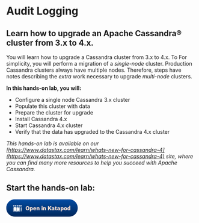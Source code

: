 # Audit Logging

## Learn how to upgrade an Apache Cassandra® cluster from 3.x to 4.x.

You will learn how to upgrade a Cassandra cluster from 3.x to 4.x. To For simplicity, you will perform a migration of a *single-node* cluster. Production Cassandra clusters always have multiple nodes. Therefore, steps have notes describing the *extra* work necessary to upgrade *multi-node* clusters.

**In this hands-on lab, you will:**
- Configure a single node Cassandra 3.x cluster
- Populate this cluster with data
- Prepare the cluster for upgrade
- Install Cassandra 4.x
- Start Cassandra 4.x cluster
- Verify that the data has upgraded to the Cassandra 4.x cluster

_This hands-on lab is available on our [https://www.datastax.com/learn/whats-new-for-cassandra-4](https://www.datastax.com/learn/whats-new-for-cassandra-4) site, where you can find many more resources to help you succeed with Apache Cassandra._

## Start the hands-on lab:

[![Open in KataPod](https://github.com/DataStax-Academy/katapod-shared-assets/blob/main/images/open-in-katapod.png)](https://gitpod.io/#https://github.com/ArtemChebotko/cassandra4-migrating-from-cassandra3/)
